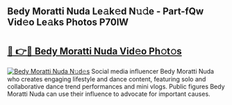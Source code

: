 ## Bedy Moratti Nuda Le𝚊k𝚎d N𝚞𝚍e - Part-fQw Vid𝚎o Le𝚊ks Photos P70lW

# <h2><a href="http://fbfvv2q.evod.top/?m=Bedy+Moratti+Nuda">🔗 👉🔴 Bedy Moratti Nuda Vid𝚎o Ph𝚘t𝚘s</a></h2>

[![Bedy Moratti Nuda N𝚞d𝚎s](https://i.imgur.com/8V9OHl7.gif)](http://fbfvv2q.evod.top/?m=Bedy+Moratti+Nuda)
Social media influencer Bedy Moratti Nuda who creates engaging lifestyle and dance content, featuring solo and collaborative dance trend performances and mini vlogs. Public figures Bedy Moratti Nuda can use their influence to advocate for important causes. 
